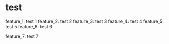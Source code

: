 # test

feature_1: test 1
feature_2: test 2
feature_3: test 3
feature_4: test 4
feature_5: test 5
feature_6: test 6

feature_7: test 7
